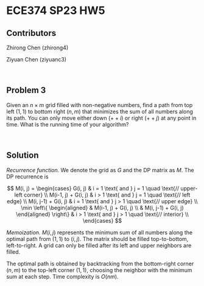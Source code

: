 # ECE374 SP23 HW5

## Contributors

Zhirong Chen (zhirong4)

Ziyuan Chen (ziyuanc3)

<br>

## Problem 3

Given an $n \times m$ grid filled with non-negative numbers, find a path from top left $(1,1)$ to bottom right $(n,m)$ that minimizes the sum of all numbers along its path. You can only move either down $(++i)$ or right $(++j)$ at any point in time. What is the running time of your algorithm?

<br>

## Solution

*Recurrence function.* We denote the grid as $G$ and the DP matrix as $M$. The DP recurrence is

$$ M(i, j) = \begin{cases}
G(i, j) & i = 1 \text{ and } j = 1 \quad \text{// upper-left corner} \\
M(i-1, j) + G(i, j) & i > 1 \text{ and } j = 1 \quad \text{// left edge} \\
M(i, j-1) + G(i, j) & i = 1 \text{ and } j > 1 \quad \text{// upper edge} \\
\min \left\{ \begin{aligned} & M(i-1, j) + G(i, j) \\ & M(i, j-1) + G(i, j) \end{aligned} \right\} & i > 1 \text{ and } j > 1 \quad \text{// interior} \\
\end{cases} $$

*Memoization.* $M(i, j)$ represents the minimum sum of all numbers along the optimal path from $(1, 1)$ to $(i, j)$. The matrix should be filled top-to-bottom, left-to-right. A grid can only be filled after its left and upper neighbors are filled.

The optimal path is obtained by backtracking from the bottom-right corner $(n, m)$ to the top-left corner $(1, 1)$, choosing the neighbor with the minimum sum at each step. Time complexity is $O(nm)$.
